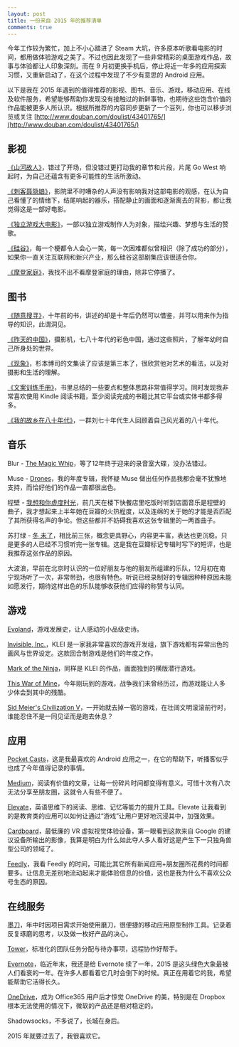 ```yaml
---
layout: post
title: 一份来自 2015 年的推荐清单
comments: true
---
```


今年工作较为繁忙，加上不小心踏进了 Steam 大坑，许多原本听歌看电影的时间，都用做体验游戏之美了。不过也因此发现了一些非常精彩的桌面游戏作品，故事与体验都让人印象深刻。而在 9 月初更换手机后，停止将近一年多的应用探索习惯，又重新启动了，在这个过程中发现了不少有意思的 Android 应用。

以下是我在 2015 年遇到的值得推荐的影视、图书、音乐、游戏，移动应用、在线及软件服务，希望能够帮助你发现没有接触过的新鲜事物，也期待这些饱含价值的作品能被更多人所认识。根据所推荐的内容同步更新了一个豆列，你也可以移步浏览或关注 [http://www.douban.com/doulist/43401765/](http://www.douban.com/doulist/43401765/)


## 影视

[《山河故人》](http://movie.douban.com/subject/25890005/)，错过了开场，但没错过更打动我的章节和片段，片尾 Go West 响起时，为自己还蕴含有更多可能性的生活所激动。

[《刺客聂隐娘》](http://movie.douban.com/subject/2303845/)，影院里不时嘈杂的人声没有影响我对这部电影的观感，在认为自己看懂了的情绪下，结尾响起的器乐，搭配静止的画面和逐渐离去的背影，都让我觉得这是一部好电影。

[《独立游戏大电影》](http://movie.douban.com/subject/7015793/)，一部以独立游戏制作人为对象，描绘兴趣、梦想与生活的赞歌。

[《硅谷》](http://movie.douban.com/subject/25871679/)，每一个梗都令人会心一笑，每一次困难都似曾相识（除了成功的部分），如果你一直关注互联网和新兴产业，那么硅谷这部剧集应该很适合你。

[《摩登家庭》](http://movie.douban.com/subject/25879091/)，我找不出不看摩登家庭的理由，除非它停播了。


## 图书

[《随意搜寻》](http://book.douban.com/subject/25746680/)，十年前的书，讲述的却是十年后仍然可以借鉴，并可以用来作为指导的知识，此谓洞见。

[《昨天的中国》](http://book.douban.com/subject/26274949/)，摄影机，七八十年代的彩色中国，通过这些照片，了解年幼时自己所身处的世界。

[《现象》](http://book.douban.com/subject/26022685/)，杉本博司的文集读了应该是第三本了，很欣赏他对艺术的看法，以及对摄影和生活的理解。

[《文案训练手册》](http://book.douban.com/subject/6753830/)，书里总结的一些要点和整体思路非常值得学习。同时发现我非常喜欢使用 Kindle 阅读书籍，至少阅读完成的书籍比其它平台或实体书都多得多。

[《我的故乡在八十年代》](http://book.douban.com/subject/25774673/)，一群刘七十年代生人回顾着自己风光着的八十年代。

## 音乐

Blur - [The Magic Whip](http://music.douban.com/subject/26328886/)，等了12年终于迎来的录音室大碟，没办法错过。

Muse - [Drones](http://music.douban.com/subject/26342332/)，我的年度专辑，我怀疑 Muse 做出任何作品我都会毫不犹豫地支持，而恰好他们的作品一直都很出色。

程壁 - [我想和你虚度时光](http://music.douban.com/subject/26342332/)，前几天在楼下快餐店里吃饭时听到店面音乐是程壁的曲子，我才想起来上半年她在豆瓣的火热程度，以及连绵的关于她的才能是否匹配了其所获得名声的争论。但这些都并不妨碍我喜欢这张专辑里的一两首曲子。

苏打绿 - [冬 未了](http://music.douban.com/subject/26647176/)，相比前三张，概念更具野心，内容更丰富，表达也更沉稳。只是更多的人已经不习惯听完一张专辑。这是我在豆瓣标记专辑时写下的短评，也是我推荐这张作品的原因。

大波浪，早前在北京时认识的一位好朋友与他的朋友所组建的乐队，12月初在南宁现场听了一次，非常带劲，也很有特色。听说已经录制好的专辑因种种原因未能如愿发行，期待这样出色的乐队能够收获他们应得的称赞与认同。

## 游戏

[Evoland](http://www.douban.com/subject/24006353/)，游戏发展史，让人感动的小品级史诗。

[Invisible, Inc.](http://www.douban.com/subject/26314330/)，KLEI 是一家我非常喜欢的游戏开发组，旗下游戏都有异常出色的画风与世界设定。这款回合制游戏是他们的年度之作。

[Mark of the Ninja](http://www.douban.com/subject/23079280/)，同样是 KLEI 的作品，画面独到的横版潜行游戏。

[This War of Mine](http://www.douban.com/subject/26269051/)，今年刚玩到的游戏，战争我们未曾经历过，而游戏能让人多少体会到其中的残酷。

[Sid Meier's Civilization V](http://www.douban.com/subject/10755444/)，一开始就去掉一宿的游戏，在壮阔文明滚滚前行时，谁能忍住不是一同见证而是跑去休息？


## 应用

[Pocket Casts](http://www.douban.com/subject/21965370/)，这是我最喜欢的 Android 应用之一，在它的帮助下，听播客似乎也成了今年值得记录的事情。

[Medium](http://www.douban.com/subject/20499728/)，阅读有价值的文章，让每一份碎片时间都变得有意义。可惜十次有八次无法分享至朋友圈，这就令人有些不便了。

[Elevate](http://www.douban.com/subject/25901824/)，英语思维下的阅读、思维、记忆等能力的提升工具。Elevate 让我看到的是教育类的应用可以如何让通过“游戏”让用户更好地沉浸其中，加强效果。

[Cardboard](http://www.douban.com/subject/25943250/)，最低廉的 VR 虚拟视觉体验设备，第一眼看到这款来自 Google 的建议设备所输出的影像，我算是明白为什么如此夺人多人看好这是产生下一只独角兽型公司的领域了。

[Feedly](http://www.douban.com/subject/21908745/)，我看 Feedly 的时间，可能比其它所有新闻应用+朋友圈所花费的时间都要多。让信息无差别地流动起来才能体验信息的价值，这也是我为什么不喜欢公众号生态的原因。

## 在线服务

[墨刀](https://modao.cc/)，年中时因项目需求开始使用磨刀，很便捷的移动应用原型制作工具。记录着反复琢磨的思考，以及做一枚好产品的决心。

[Tower](https://tower.im/)，标准化的团队任务分配与待办事项，远程协作好帮手。

[Evernote](http://evernote.com/)，临近年末，我还是给 Evernote 续了一年，2015 是这头绿色大象最被人们看衰的一年。在许多人都看着它几时会倒下的时候。真正在用着它的我，希望能帮助它活得长久。

[OneDrive](https://onedrive.live.com/)，成为 Office365 用户后才惊觉 OneDrive 的美，特别是在 Dropbox 根本无法使用的情况下，微软的产品还是相对稳定的。

Shadowsocks，不多说了，长城在身后。


2015 年就要过去了，我很喜欢它。